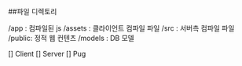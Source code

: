 ##파일 디렉토리

/app : 컴파일된 js
/assets : 클라이언트 컴파일 파일
/src : 서버측 컴파일 파일
/public: 정적 웹 컨텐츠
/models : DB 모델

[] Client
[] Server
[] Pug
